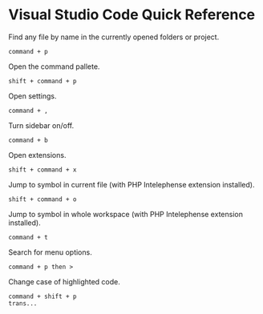 # Visual Studio Code Quick Reference

Find any file by name in the currently opened folders or project.

    command + p

Open the command pallete.

    shift + command + p

Open settings.

    command + ,

Turn sidebar on/off.

    command + b

Open extensions.

    shift + command + x

Jump to symbol in current file (with PHP Intelephense extension installed).

    shift + command + o

Jump to symbol in whole workspace (with PHP Intelephense extension installed).

    command + t

Search for menu options.

    command + p then >

Change case of highlighted code.

    command + shift + p
    trans...